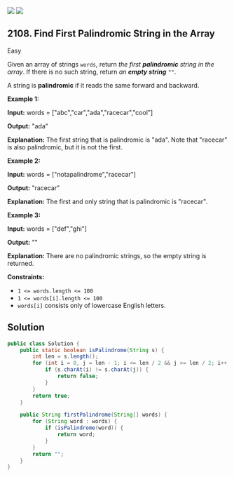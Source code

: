 [![](https://img.shields.io/github/stars/javadev/LeetCode-in-Java?label=Stars&style=flat-square)](https://github.com/javadev/LeetCode-in-Java)
[![](https://img.shields.io/github/forks/javadev/LeetCode-in-Java?label=Fork%20me%20on%20GitHub%20&style=flat-square)](https://github.com/javadev/LeetCode-in-Java/fork)

## 2108\. Find First Palindromic String in the Array

Easy

Given an array of strings `words`, return _the first **palindromic** string in the array_. If there is no such string, return _an **empty string**_ `""`.

A string is **palindromic** if it reads the same forward and backward.

**Example 1:**

**Input:** words = ["abc","car","ada","racecar","cool"]

**Output:** "ada"

**Explanation:** The first string that is palindromic is "ada". Note that "racecar" is also palindromic, but it is not the first.

**Example 2:**

**Input:** words = ["notapalindrome","racecar"]

**Output:** "racecar"

**Explanation:** The first and only string that is palindromic is "racecar".

**Example 3:**

**Input:** words = ["def","ghi"]

**Output:** ""

**Explanation:** There are no palindromic strings, so the empty string is returned.

**Constraints:**

*   `1 <= words.length <= 100`
*   `1 <= words[i].length <= 100`
*   `words[i]` consists only of lowercase English letters.

## Solution

```java
public class Solution {
    public static boolean isPalindrome(String s) {
        int len = s.length();
        for (int i = 0, j = len - 1; i <= len / 2 && j >= len / 2; i++, j--) {
            if (s.charAt(i) != s.charAt(j)) {
                return false;
            }
        }
        return true;
    }

    public String firstPalindrome(String[] words) {
        for (String word : words) {
            if (isPalindrome(word)) {
                return word;
            }
        }
        return "";
    }
}
```